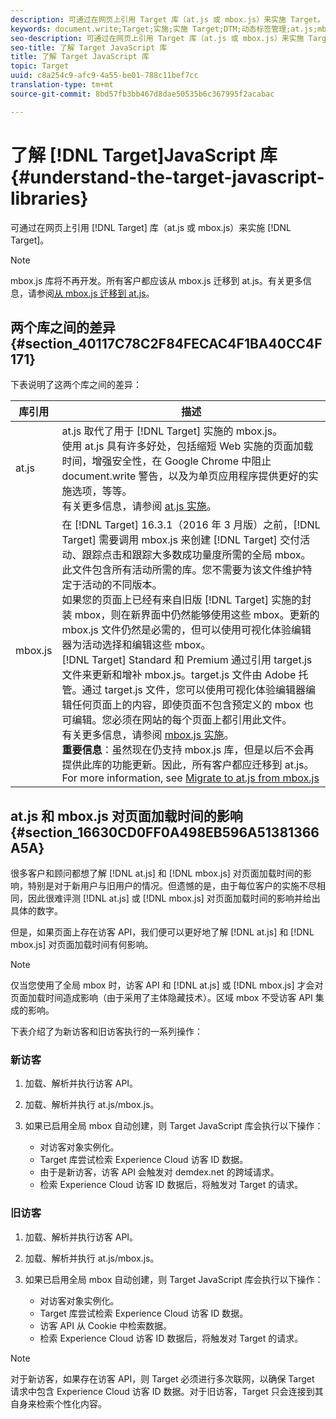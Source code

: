 ```yaml
---
description: 可通过在网页上引用 Target 库（at.js 或 mbox.js）来实施 Target。
keywords: document.write;Target;实施;实施 Target;DTM;动态标签管理;at.js;mbox.js;target.js;mbox
seo-description: 可通过在网页上引用 Target 库（at.js 或 mbox.js）来实施 Target。
seo-title: 了解 Target JavaScript 库
title: 了解 Target JavaScript 库
topic: Target
uuid: c8a254c9-afc9-4a55-be01-788c11bef7cc
translation-type: tm+mt
source-git-commit: 8bd57fb3bb467d8dae50535b6c367995f2acabac

---
```



# 了解 [!DNL Target]JavaScript 库{#understand-the-target-javascript-libraries}

可通过在网页上引用 [!DNL Target] 库（at.js 或 mbox.js）来实施 [!DNL Target]。

>[!NOTE]
>
>mbox.js 库将不再开发。所有客户都应该从 mbox.js 迁移到 at.js。有关更多信息，请参阅[从 mbox.js 迁移到 at.js](../../c-implementing-target/c-implementing-target-for-client-side-web/t-mbox-download/c-target-atjs-implementation/target-migrate-atjs.md#task_DE55DCE9AC2F49728395665DE1B1E6EA)。

## 两个库之间的差异 {#section_40117C78C2F84FECAC4F1BA40CC4F171}

下表说明了这两个库之间的差异：

| 库引用 | 描述 |
|--- |--- |
| at.js | at.js 取代了用于 [!DNL Target] 实施的 mbox.js。<br>使用 at.js 具有许多好处，包括缩短 Web 实施的页面加载时间，增强安全性，在 Google Chrome 中阻止 document.write 警告，以及为单页应用程序提供更好的实施选项，等等。<br>有关更多信息，请参阅 [at.js 实施](/help/c-implementing-target/c-implementing-target-for-client-side-web/t-mbox-download/c-target-atjs-implementation/target-atjs-implementation.md)。 |
| mbox.js | 在 [!DNL Target] 16.3.1（2016 年 3 月版）之前，[!DNL Target] 需要调用 mbox.js 来创建 [!DNL Target] 交付活动、跟踪点击和跟踪大多数成功量度所需的全局 mbox。此文件包含所有活动所需的库。您不需要为该文件维护特定于活动的不同版本。<br>如果您的页面上已经有来自旧版 [!DNL Target] 实施的封装 mbox，则在新界面中仍然能够使用这些 mbox。更新的 mbox.js 文件仍然是必需的，但可以使用可视化体验编辑器为活动选择和编辑这些 mbox。<br>[!DNL Target] Standard 和 Premium 通过引用 target.js 文件来更新和增补 mbox.js。target.js 文件由 Adobe 托管。通过 target.js 文件，您可以使用可视化体验编辑器编辑任何页面上的内容，即使页面不包含预定义的 mbox 也可编辑。您必须在网站的每个页面上都引用此文件。<br>有关更多信息，请参阅 [mbox.js 实施](/help/c-implementing-target/c-implementing-target-for-client-side-web/t-mbox-download/mbox-download.md)。<br>**重要信息**：虽然现在仍支持 mbox.js 库，但是以后不会再提供此库的功能更新。因此，所有客户都应迁移到 at.js。For more information, see [Migrate to at.js from mbox.js](/help/c-implementing-target/c-implementing-target-for-client-side-web/t-mbox-download/c-target-atjs-implementation/target-migrate-atjs.md)<br> |

## at.js 和 mbox.js 对页面加载时间的影响 {#section_16630CD0FF0A498EB596A51381366A5A}

很多客户和顾问都想了解 [!DNL at.js] 和 [!DNL mbox.js] 对页面加载时间的影响，特别是对于新用户与旧用户的情况。但遗憾的是，由于每位客户的实施不尽相同，因此很难评测 [!DNL at.js] 或 [!DNL mbox.js] 对页面加载时间的影响并给出具体的数字。

但是，如果页面上存在访客 API，我们便可以更好地了解 [!DNL at.js] 和 [!DNL mbox.js] 对页面加载时间有何影响。

>[!NOTE]
>
>仅当您使用了全局 mbox 时，访客 API 和 [!DNL at.js] 或 [!DNL mbox.js] 才会对页面加载时间造成影响（由于采用了主体隐藏技术）。区域 mbox 不受访客 API 集成的影响。

下表介绍了为新访客和旧访客执行的一系列操作：

### 新访客

1. 加载、解析并执行访客 API。
1. 加载、解析并执行 at.js/mbox.js。
1. 如果已启用全局 mbox 自动创建，则 Target JavaScript 库会执行以下操作：

   * 对访客对象实例化。
   * Target 库尝试检索 Experience Cloud 访客 ID 数据。
   * 由于是新访客，访客 API 会触发对 demdex.net 的跨域请求。
   * 检索 Experience Cloud 访客 ID 数据后，将触发对 Target 的请求。

### 旧访客

1. 加载、解析并执行访客 API。
1. 加载、解析并执行 at.js/mbox.js。
1. 如果已启用全局 mbox 自动创建，则 Target JavaScript 库会执行以下操作：

   * 对访客对象实例化。
   * Target 库尝试检索 Experience Cloud 访客 ID 数据。
   * 访客 API 从 Cookie 中检索数据。
   * 检索 Experience Cloud 访客 ID 数据后，将触发对 Target 的请求。

>[!NOTE]
>
>对于新访客，如果存在访客 API，则 Target 必须进行多次联网，以确保 Target 请求中包含 Experience Cloud 访客 ID 数据。对于旧访客，Target 只会连接到其自身来检索个性化内容。
